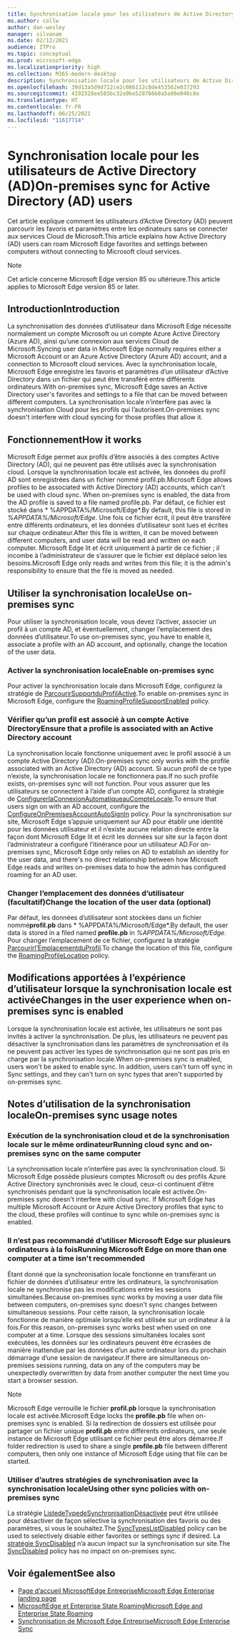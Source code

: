 ```yaml
---
title: Synchronisation locale pour les utilisateurs de Active Directory (AD)
ms.author: collw
author: dan-wesley
manager: silvanam
ms.date: 02/12/2021
audience: ITPro
ms.topic: conceptual
ms.prod: microsoft-edge
ms.localizationpriority: high
ms.collection: M365-modern-desktop
description: Synchronisation locale pour les utilisateurs de Active Directory (AD)
ms.openlocfilehash: 39d13a5d9d712ce2c086112c8de453562e037293
ms.sourcegitcommit: 4192328ee585bc32a9be528766b8a5a98e046c8e
ms.translationtype: HT
ms.contentlocale: fr-FR
ms.lasthandoff: 06/25/2021
ms.locfileid: "11617714"
---
```

# <a name="on-premises-sync-for-active-directory-ad-users"></a><span data-ttu-id="87d8f-103">Synchronisation locale pour les utilisateurs de Active Directory (AD)</span><span class="sxs-lookup"><span data-stu-id="87d8f-103">On-premises sync for Active Directory (AD) users</span></span>

<span data-ttu-id="87d8f-104">Cet article explique comment les utilisateurs d’Active Directory (AD) peuvent parcourir les favoris et paramètres entre les ordinateurs sans se connecter aux services Cloud de Microsoft.</span><span class="sxs-lookup"><span data-stu-id="87d8f-104">This article explains how Active Directory (AD) users can roam Microsoft Edge favorites and settings between computers without connecting to Microsoft cloud services.</span></span>

> [!NOTE]
> <span data-ttu-id="87d8f-105">Cet article concerne Microsoft Edge version 85 ou ultérieure.</span><span class="sxs-lookup"><span data-stu-id="87d8f-105">This article applies to Microsoft Edge version 85 or later.</span></span>

## <a name="introduction"></a><span data-ttu-id="87d8f-106">Introduction</span><span class="sxs-lookup"><span data-stu-id="87d8f-106">Introduction</span></span>

<span data-ttu-id="87d8f-107">La synchronisation des données d’utilisateur dans Microsoft Edge nécessite normalement un compte Microsoft ou un compte Azure Active Directory (Azure AD), ainsi qu’une connexion aux services Cloud de Microsoft.</span><span class="sxs-lookup"><span data-stu-id="87d8f-107">Syncing user data in Microsoft Edge normally requires either a Microsoft Account or an Azure Active Directory (Azure AD) account, and a connection to Microsoft cloud services.</span></span> <span data-ttu-id="87d8f-108">Avec la synchronisation locale, Microsoft Edge enregistre les favoris et paramètres d’un utilisateur d’Active Directory dans un fichier qui peut être transféré entre différents ordinateurs.</span><span class="sxs-lookup"><span data-stu-id="87d8f-108">With on-premises sync, Microsoft Edge saves an Active Directory user's favorites and settings to a file that can be moved between different computers.</span></span> <span data-ttu-id="87d8f-109">La synchronisation locale n’interfère pas avec la synchronisation Cloud pour les profils qui l’autorisent.</span><span class="sxs-lookup"><span data-stu-id="87d8f-109">On-premises sync doesn't interfere with cloud syncing for those profiles that allow it.</span></span>

## <a name="how-it-works"></a><span data-ttu-id="87d8f-110">Fonctionnement</span><span class="sxs-lookup"><span data-stu-id="87d8f-110">How it works</span></span>

<span data-ttu-id="87d8f-111">Microsoft Edge permet aux profils d’être associés à des comptes Active Directory (AD), qui ne peuvent pas être utilisés avec la synchronisation cloud. Lorsque la synchronisation locale est activée, les données du profil AD sont enregistrées dans un fichier nommé profil.pb.</span><span class="sxs-lookup"><span data-stu-id="87d8f-111">Microsoft Edge allows profiles to be associated with Active Directory (AD) accounts, which can't be used with cloud sync. When on-premises sync is enabled, the data from the AD profile is saved to a file named profile.pb.</span></span> <span data-ttu-id="87d8f-112">Par défaut, ce fichier est stocké dans \* %APPDATA%/Microsoft/Edge\*.</span><span class="sxs-lookup"><span data-stu-id="87d8f-112">By default, this file is stored in *%APPDATA%/Microsoft/Edge*.</span></span> <span data-ttu-id="87d8f-113">Une fois ce fichier écrit, il peut être transféré entre différents ordinateurs, et les données d’utilisateur sont lues et écrites sur chaque ordinateur.</span><span class="sxs-lookup"><span data-stu-id="87d8f-113">After this file is written, it can be moved between different computers, and user data will be read and written on each computer.</span></span> <span data-ttu-id="87d8f-114">Microsoft Edge lit et écrit uniquement à partir de ce fichier ; il incombe à l’administrateur de s’assurer que le fichier est déplacé selon les besoins.</span><span class="sxs-lookup"><span data-stu-id="87d8f-114">Microsoft Edge only reads and writes from this file; it is the admin's responsibility to ensure that the file is moved as needed.</span></span>

## <a name="use-on-premises-sync"></a><span data-ttu-id="87d8f-115">Utiliser la synchronisation locale</span><span class="sxs-lookup"><span data-stu-id="87d8f-115">Use on-premises sync</span></span>

<span data-ttu-id="87d8f-116">Pour utiliser la synchronisation locale, vous devez l’activer, associer un profil à un compte AD, et éventuellement, changer l’emplacement des données d’utilisateur.</span><span class="sxs-lookup"><span data-stu-id="87d8f-116">To use on-premises sync, you have to enable it, associate a profile with an AD account, and optionally, change the location of the user data.</span></span>

### <a name="enable-on-premises-sync"></a><span data-ttu-id="87d8f-117">Activer la synchronisation locale</span><span class="sxs-lookup"><span data-stu-id="87d8f-117">Enable on-premises sync</span></span>

<span data-ttu-id="87d8f-118">Pour activer la synchronisation locale dans Microsoft Edge, configurez la stratégie de [ParcourirSupportduProfilActivé](./microsoft-edge-policies.md#roamingprofilesupportenabled).</span><span class="sxs-lookup"><span data-stu-id="87d8f-118">To enable on-premises sync in Microsoft Edge, configure the [RoamingProfileSupportEnabled](./microsoft-edge-policies.md#roamingprofilesupportenabled) policy.</span></span>

### <a name="ensure-that-a-profile-is-associated-with-an-active-directory-account"></a><span data-ttu-id="87d8f-119">Vérifier qu’un profil est associé à un compte Active Directory</span><span class="sxs-lookup"><span data-stu-id="87d8f-119">Ensure that a profile is associated with an Active Directory account</span></span>

<span data-ttu-id="87d8f-120">La synchronisation locale fonctionne uniquement avec le profil associé à un compte Active Directory (AD).</span><span class="sxs-lookup"><span data-stu-id="87d8f-120">On-premises sync only works with the profile associated with an Active Directory (AD) account.</span></span> <span data-ttu-id="87d8f-121">Si aucun profil de ce type n’existe, la synchronisation locale ne fonctionnera pas.</span><span class="sxs-lookup"><span data-stu-id="87d8f-121">If no such profile exists, on-premises sync will not function.</span></span> <span data-ttu-id="87d8f-122">Pour vous assurer que les utilisateurs se connectent à l’aide d’un compte AD, configurez la stratégie de [ConfigurerlaConnexionAutomatiqueauCompteLocale](./microsoft-edge-policies.md#configureonpremisesaccountautosignin).</span><span class="sxs-lookup"><span data-stu-id="87d8f-122">To ensure that users sign on with an AD account, configure the [ConfigureOnPremisesAccountAutoSignIn](./microsoft-edge-policies.md#configureonpremisesaccountautosignin) policy.</span></span> <span data-ttu-id="87d8f-123">Pour la synchronisation sur site, Microsoft Edge s’appuie uniquement sur AD pour établir une identité pour les données utilisateur et il n’existe aucune relation directe entre la façon dont Microsoft Edge lit et écrit les données sur site sur la façon dont l’administrateur a configuré l’itinérance pour un utilisateur AD.</span><span class="sxs-lookup"><span data-stu-id="87d8f-123">For on-premises sync, Microsoft Edge only relies on AD to establish an identity for the user data, and there's no direct relationship between how Microsoft Edge reads and writes on-premises data to how the admin has configured roaming for an AD user.</span></span>

### <a name="change-the-location-of-the-user-data-optional"></a><span data-ttu-id="87d8f-124">Changer l’emplacement des données d’utilisateur (facultatif)</span><span class="sxs-lookup"><span data-stu-id="87d8f-124">Change the location of the user data (optional)</span></span>

<span data-ttu-id="87d8f-125">Par défaut, les données d’utilisateur sont stockées dans un fichier nommé**profil.pb** dans \* %APPDATA%/Microsoft/Edge\*.</span><span class="sxs-lookup"><span data-stu-id="87d8f-125">By default, the user data is stored in a filed named **profile.pb** in *%APPDATA%/Microsoft/Edge*.</span></span> <span data-ttu-id="87d8f-126">Pour changer l’emplacement de ce fichier, configurez la stratégie [Parcourirl’EmplacementduProfil](./microsoft-edge-policies.md#roamingprofilelocation).</span><span class="sxs-lookup"><span data-stu-id="87d8f-126">To change the location of this file, configure the [RoamingProfileLocation](./microsoft-edge-policies.md#roamingprofilelocation) policy.</span></span>

## <a name="changes-in-the-user-experience-when-on-premises-sync-is-enabled"></a><span data-ttu-id="87d8f-127">Modifications apportées à l’expérience d’utilisateur lorsque la synchronisation locale est activée</span><span class="sxs-lookup"><span data-stu-id="87d8f-127">Changes in the user experience when on-premises sync is enabled</span></span>

<span data-ttu-id="87d8f-128">Lorsque la synchronisation locale est activée, les utilisateurs ne sont pas invités à activer la synchronisation. De plus, les utilisateurs ne peuvent pas désactiver la synchronisation dans les paramètres de synchronisation et ils ne peuvent pas activer les types de synchronisation qui ne sont pas pris en charge par la synchronisation locale.</span><span class="sxs-lookup"><span data-stu-id="87d8f-128">When on-premises sync is enabled, users won't be asked to enable sync. In addition, users can't turn off sync in Sync settings, and they can't turn on sync types that aren't supported by on-premises sync.</span></span>

## <a name="on-premises-sync-usage-notes"></a><span data-ttu-id="87d8f-129">Notes d’utilisation de la synchronisation locale</span><span class="sxs-lookup"><span data-stu-id="87d8f-129">On-premises sync usage notes</span></span>

### <a name="running-cloud-sync-and-on-premises-sync-on-the-same-computer"></a><span data-ttu-id="87d8f-130">Exécution de la synchronisation cloud et de la synchronisation locale sur le même ordinateur</span><span class="sxs-lookup"><span data-stu-id="87d8f-130">Running cloud sync and on-premises sync on the same computer</span></span>

<span data-ttu-id="87d8f-131">La synchronisation locale n’interfère pas avec la synchronisation cloud. Si Microsoft Edge possède plusieurs comptes Microsoft ou des profils Azure Active Directory synchronisés avec le cloud, ceux-ci continuent d’être synchronisés pendant que la synchronisation locale est activée.</span><span class="sxs-lookup"><span data-stu-id="87d8f-131">On-premises sync doesn't interfere with cloud sync. If Microsoft Edge has multiple Microsoft Account or Azure Active Directory profiles that sync to the cloud, these profiles will continue to sync while on-premises sync is enabled.</span></span>

### <a name="running-microsoft-edge-on-more-than-one-computer-at-a-time-isnt-recommended"></a><span data-ttu-id="87d8f-132">Il n’est pas recommandé d’utiliser Microsoft Edge sur plusieurs ordinateurs à la fois</span><span class="sxs-lookup"><span data-stu-id="87d8f-132">Running Microsoft Edge on more than one computer at a time isn't recommended</span></span>

<span data-ttu-id="87d8f-133">Étant donné que la synchronisation locale fonctionne en transférant un fichier de données d’utilisateur entre les ordinateurs, la synchronisation locale ne synchronise pas les modifications entre les sessions simultanées.</span><span class="sxs-lookup"><span data-stu-id="87d8f-133">Because on-premises sync works by moving a user data file between computers, on-premises sync doesn't sync changes between simultaneous sessions.</span></span> <span data-ttu-id="87d8f-134">Pour cette raison, la synchronisation locale fonctionne de manière optimale lorsqu’elle est utilisée sur un ordinateur à la fois.</span><span class="sxs-lookup"><span data-stu-id="87d8f-134">For this reason, on-premises sync works best when used on one computer at a time.</span></span> <span data-ttu-id="87d8f-135">Lorsque des sessions simultanées locales sont exécutées, les données sur les ordinateurs peuvent être écrasées de manière inattendue par les données d’un autre ordinateur lors du prochain démarrage d’une session de navigateur.</span><span class="sxs-lookup"><span data-stu-id="87d8f-135">If there are simultaneous on-premises sessions running, data on any of the computers may be unexpectedly overwritten by data from another computer the next time you start a browser session.</span></span>

> [!NOTE]
> <span data-ttu-id="87d8f-136">Microsoft Edge verrouille le fichier **profil.pb** lorsque la synchronisation locale est activée.</span><span class="sxs-lookup"><span data-stu-id="87d8f-136">Microsoft Edge locks the **profile.pb** file when on-premises sync is enabled.</span></span> <span data-ttu-id="87d8f-137">Si la redirection de dossiers est utilisée pour partager un fichier unique **profil.pb** entre différents ordinateurs, une seule instance de Microsoft Edge utilisant ce fichier peut être alors démarrée.</span><span class="sxs-lookup"><span data-stu-id="87d8f-137">If folder redirection is used to share a single **profile.pb** file between different computers, then only one instance of Microsoft Edge using that file can be started.</span></span>

### <a name="using-other-sync-policies-with-on-premises-sync"></a><span data-ttu-id="87d8f-138">Utiliser d’autres stratégies de synchronisation avec la synchronisation locale</span><span class="sxs-lookup"><span data-stu-id="87d8f-138">Using other sync policies with on-premises sync</span></span>

<span data-ttu-id="87d8f-139">La stratégie [ListedeTypedeSynchronisationDésactivée](./microsoft-edge-policies.md#synctypeslistdisabled) peut être utilisée pour désactiver de façon sélective la synchronisation des favoris ou des paramètres, si vous le souhaitez.</span><span class="sxs-lookup"><span data-stu-id="87d8f-139">The [SyncTypesListDisabled](./microsoft-edge-policies.md#synctypeslistdisabled) policy can be used to selectively disable either favorites or settings sync if desired.</span></span> <span data-ttu-id="87d8f-140">La [stratégie SyncDisabled](./microsoft-edge-policies.md#syncdisabled) n’a aucun impact sur la synchronisation sur site.</span><span class="sxs-lookup"><span data-stu-id="87d8f-140">The [SyncDisabled](./microsoft-edge-policies.md#syncdisabled) policy has no impact on on-premises sync.</span></span>

## <a name="see-also"></a><span data-ttu-id="87d8f-141">Voir également</span><span class="sxs-lookup"><span data-stu-id="87d8f-141">See also</span></span>

- [<span data-ttu-id="87d8f-142">Page d’accueil MicrosoftEdge Entreprise</span><span class="sxs-lookup"><span data-stu-id="87d8f-142">Microsoft Edge Enterprise landing page</span></span>](https://aka.ms/EdgeEnterprise)
- [<span data-ttu-id="87d8f-143">MicrosoftEdge et Enterprise State Roaming</span><span class="sxs-lookup"><span data-stu-id="87d8f-143">Microsoft Edge and Enterprise State Roaming</span></span>](microsoft-edge-enterprise-state-roaming.md)
- [<span data-ttu-id="87d8f-144">Synchronisation de Microsoft Edge Entreprise</span><span class="sxs-lookup"><span data-stu-id="87d8f-144">Microsoft Edge Enterprise Sync</span></span>](microsoft-edge-enterprise-sync.md)